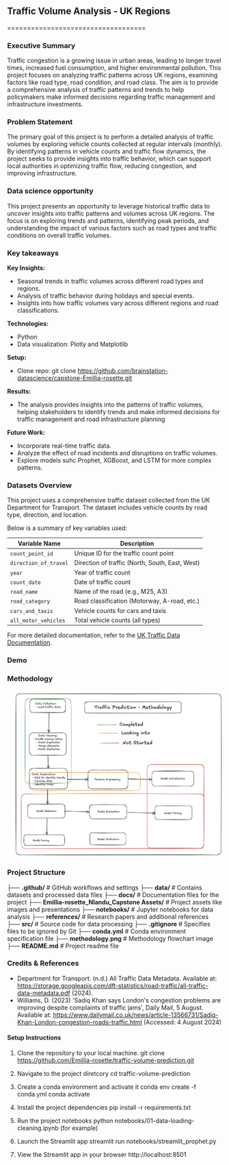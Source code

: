 ## Traffic Volume Analysis - UK Regions
===================================

### Executive Summary

Traffic congestion is a growing issue in urban areas, leading to longer travel times, increased fuel consumption, and higher environmental pollution. This project focuses on analyzing traffic patterns across UK regions, examining factors like road type, road condition, and road class. The aim is to provide a comprehensive analysis of traffic patterns and trends to help policymakers make informed decisions regarding traffic management and infrastructure investments.

### Problem Statement

The primary goal of this project is to perform a detailed analysis of traffic volumes by exploring vehicle counts collected at regular intervals (monthly). By identifying patterns in vehicle counts and traffic flow dynamics, the project seeks to provide insights into traffic behavior, which can support local authorities in optimizing traffic flow, reducing congestion, and improving infrastructure.

### Data science opportunity

This project presents an opportunity to leverage historical traffic data to uncover insights into traffic patterns and volumes across UK regions. The focus is on exploring trends and patterns, identifying peak periods, and understanding the impact of various factors such as road types and traffic conditions on overall traffic volumes.

### Key takeaways

**Key Insights:**

- Seasonal trends in traffic volumes across different road types and regions.
- Analysis of traffic behavior during holidays and special events.
- Insights into how traffic volumes vary across different regions and road classifications.

**Technologies:**
- Python 
- Data visualization: Plotly and Matplotlib 

**Setup:**
- Clone repo: git clone https://github.com/brainstation-datascience/capstone-Emillia-rosette.git

**Results:**

- The analysis provides insights into the patterns of traffic volumes, helping stakeholders to identify trends and make informed decisions for traffic management and road infrastructure planning

**Future Work:**
- Incorporate real-time traffic data.
- Analyze the effect of road incidents and disruptions on traffic volumes.
- Explore models suhc Prophet, XGBoost, and LSTM for more complex patterns.


### Datasets Overview
This project uses a comprehensive traffic dataset collected from the UK Department for Transport. The dataset includes vehicle counts by road type, direction, and location.

Below is a summary of key variables used:


| **Variable Name**           | **Description**                               |
|-----------------------------|-----------------------------------------------|
| `count_point_id`            | Unique ID for the traffic count point          |
| `direction_of_travel`       | Direction of traffic (North, South, East, West)|
| `year`                      | Year of traffic count                         |
| `count_date`                | Date of traffic count                         |
| `road_name`                 | Name of the road (e.g., M25, A3)              |
| `road_category`             | Road classification (Motorway, A-road, etc.)  |
| `cars_and_taxis`            | Vehicle counts for cars and taxis             |
| `all_motor_vehicles`        | Total vehicle counts (all types)              |

For more detailed documentation, refer to the [UK Traffic Data Documentation](https://storage.googleapis.com/dft-statistics/road-traffic/all-traffic-data-metadata.pdf).


### Demo
<!-- 
... Show your work:
...     Data visualisations
...     Interactive demo (e.g., stremlit app)
...     Short video of users trying out the solution -->


### Methodology

![Alt text](methodology.png)

### Project Structure

├── **.github/**                  # GitHub workflows and settings
├── **data/**                     # Contains datasets and processed data files
├── **docs/**                     # Documentation files for the project
├── **Emillia-rosette_Nlandu_Capstone Assets/** # Project assets like images and presentations
├── **notebooks/**                # Jupyter notebooks for data analysis
├── **references/**               # Research papers and additional references
├── **src/**                      # Source code for data processing
├── **.gitignore**                # Specifies files to be ignored by Git
├── **conda.yml**                 # Conda environment specification file
├── **methodology.png**           # Methodology flowchart image
├── **README.md**                 # Project readme file


### Credits & References

- Department for Transport. (n.d.) All Traffic Data Metadata. Available at: https://storage.googleapis.com/dft-statistics/road-traffic/all-traffic-data-metadata.pdf (2024).
- Williams, D. (2023) 'Sadiq Khan says London's congestion problems are improving despite complaints of traffic jams', Daily Mail, 5 August. Available at: https://www.dailymail.co.uk/news/article-13566731/Sadiq-Khan-London-congestion-roads-traffic.html (Accessed: 4 August 2024)

#### Setup Instructions

1. Clone the repository to your local machine.
git clone https://github.com/Emillia-rosette/traffic-volume-prediction.git

2. Navigate to the project diretcory 
cd traffic-volume-prediction

3. Create a conda environment and activate it
conda env create -f conda.yml
conda activate <your-env-name>

4. Install the project dependencies
pip install -r requirements.txt

5. Run the project notebooks
python notebooks/01-data-loading-cleaning.ipynb (for example)

6. Launch the Streamlit app
streamlit run notebooks/streamlit_prophet.py

7. View the Streamlit app in your browser
http://localhost:8501

